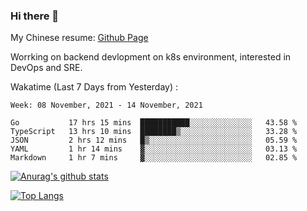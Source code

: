 ### Hi there 👋

My Chinese resume: [Github Page](https://spencercjh.github.io/resume/)

Worrking on backend devlopment on k8s environment, interested in DevOps and SRE.

Wakatime (Last 7 Days from Yesterday) :

<!--START_SECTION:waka-->
```text
Week: 08 November, 2021 - 14 November, 2021

Go           17 hrs 15 mins  ███████████░░░░░░░░░░░░░░   43.58 % 
TypeScript   13 hrs 10 mins  ████████▒░░░░░░░░░░░░░░░░   33.28 % 
JSON         2 hrs 12 mins   █▒░░░░░░░░░░░░░░░░░░░░░░░   05.59 % 
YAML         1 hr 14 mins    ▓░░░░░░░░░░░░░░░░░░░░░░░░   03.13 % 
Markdown     1 hr 7 mins     ▓░░░░░░░░░░░░░░░░░░░░░░░░   02.85 % 
```
<!--END_SECTION:waka-->

[![Anurag's github stats](https://github-readme-stats.vercel.app/api?username=spencercjh&theme=tokyonight&show_icons=true)](https://github.com/anuraghazra/github-readme-stats)

[![Top Langs](https://github-readme-stats.vercel.app/api/top-langs/?username=spencercjh&layout=compact&theme=tokyonight)](https://github.com/anuraghazra/github-readme-stats)
